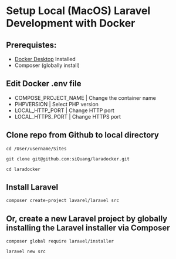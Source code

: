 # Setup Local (MacOS) Laravel Development with Docker

## Prerequistes:
- [Docker Desktop](https://www.docker.com/products/docker-desktop/) Installed
- Composer (globally install)

## Edit Docker .env file
- COMPOSE_PROJECT_NAME | Change the container name
- PHPVERSION | Select PHP version
- LOCAL_HTTP_PORT | Change HTTP port
- LOCAL_HTTPS_PORT | Change HTTPS port


## Clone repo from Github to local directory
``` 
cd /User/username/Sites

git clone git@github.com:siQuang/laradocker.git 

cd laradocker
```

## Install Laravel
```
composer create-project lavarel/laravel src
```

## Or, create a new Laravel project by globally installing the Laravel installer via Composer
```
composer global require laravel/installer

laravel new src
```

